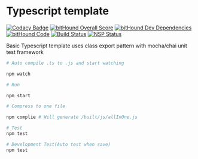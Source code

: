 # Typescript template

[![Codacy Badge](https://api.codacy.com/project/badge/Grade/4c6f52fd48d94b63bb520a0b363a7ee8)](https://www.codacy.com/app/viane/typescript-template-clean?utm_source=github.com&amp;utm_medium=referral&amp;utm_content=viane/typescript-template-clean&amp;utm_campaign=Badge_Grade)
[![bitHound Overall Score](https://www.bithound.io/github/viane/typescript-template-clean/badges/score.svg)](https://www.bithound.io/github/viane/typescript-template-clean)
[![bitHound Dev Dependencies](https://www.bithound.io/github/viane/typescript-template-clean/badges/devDependencies.svg)](https://www.bithound.io/github/viane/typescript-template-clean/master/dependencies/npm)
[![bitHound Code](https://www.bithound.io/github/viane/typescript-template-clean/badges/code.svg)](https://www.bithound.io/github/viane/typescript-template-clean)
[![Build Status](https://travis-ci.org/viane/typescript-template-clean.svg?branch=master)](https://travis-ci.org/viane/typescript-template-clean)
[![NSP Status](https://nodesecurity.io/orgs/open-source-library/projects/c657cd29-161f-4622-a841-c74880fede27/badge)](https://nodesecurity.io/orgs/open-source-library/projects/c657cd29-161f-4622-a841-c74880fede27)

Basic Typescript template uses class export pattern with mocha/chai unit test framework

```sh
# Auto compile .ts to .js and start watching

npm watch

# Run

npm start

# Compress to one file

npm complie # Will generate /built/js/allInOne.js

# Test
npm test

# Development Test(Auto test when save)
npm test

```
